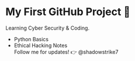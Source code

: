 # My First GitHub Project 🚀
Learning Cyber Security & Coding.  
- Python Basics  
- Ethical Hacking Notes  
Follow me for updates! 👉 @shadowstrike7

<!---
shadowstrike7/shadowstrike7 is a ✨ special ✨ repository because its `README.md` (this file) appears on your GitHub profile.
You can click the Preview link to take a look at your changes.
--->
